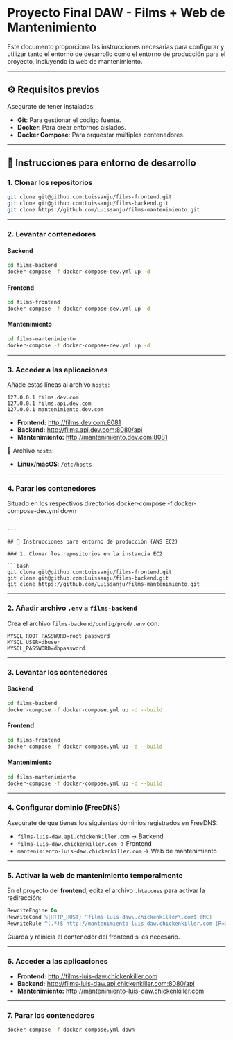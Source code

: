 # Proyecto Final DAW - Films + Web de Mantenimiento

Este documento proporciona las instrucciones necesarias para configurar y utilizar tanto el entorno de desarrollo como el entorno de producción para el proyecto, incluyendo la web de mantenimiento.

---

## ⚙️ Requisitos previos

Asegúrate de tener instalados:

- **Git**: Para gestionar el código fuente.
- **Docker**: Para crear entornos aislados.
- **Docker Compose**: Para orquestar múltiples contenedores.

---

## 🧪 Instrucciones para entorno de desarrollo

### 1. Clonar los repositorios

```bash
git clone git@github.com:Luissanju/films-frontend.git
git clone git@github.com:Luissanju/films-backend.git
git clone https://github.com/Luissanju/films-mantenimiento.git
```

---

### 2. Levantar contenedores

#### Backend

```bash
cd films-backend
docker-compose -f docker-compose-dev.yml up -d
```

#### Frontend

```bash
cd films-frontend
docker-compose -f docker-compose-dev.yml up -d
```

#### Mantenimiento

```bash
cd films-mantenimiento
docker-compose -f docker-compose-dev.yml up -d
```

---

### 3. Acceder a las aplicaciones

Añade estas líneas al archivo `hosts`:

```
127.0.0.1 films.dev.com
127.0.0.1 films.api.dev.com
127.0.0.1 mantenimiento.dev.com
```

- **Frontend:** http://films.dev.com:8081  
- **Backend:** http://films.api.dev.com:8080/api  
- **Mantenimiento:** http://mantenimiento.dev.com:8081

📍 Archivo `hosts`:
- **Linux/macOS**: `/etc/hosts`

---

### 4. Parar los contenedores

Situado en los respectivos directorios
docker-compose -f docker-compose-dev.yml down
```

---

## 🚀 Instrucciones para entorno de producción (AWS EC2)

### 1. Clonar los repositorios en la instancia EC2

```bash
git clone git@github.com:Luissanju/films-frontend.git
git clone git@github.com:Luissanju/films-backend.git
git clone https://github.com/Luissanju/films-mantenimiento.git
```

---

### 2. Añadir archivo `.env` a `films-backend`

Crea el archivo `films-backend/config/prod/.env` con:

```env
MYSQL_ROOT_PASSWORD=root_password
MYSQL_USER=dbuser
MYSQL_PASSWORD=dbpassword
```

---

### 3. Levantar los contenedores

#### Backend

```bash
cd films-backend
docker-compose -f docker-compose.yml up -d --build
```

#### Frontend

```bash
cd films-frontend
docker-compose -f docker-compose.yml up -d --build
```

#### Mantenimiento

```bash
cd films-mantenimiento
docker-compose -f docker-compose.yml up -d --build
```

---

### 4. Configurar dominio (FreeDNS)

Asegúrate de que tienes los siguientes dominios registrados en FreeDNS:

- `films-luis-daw.api.chickenkiller.com` → Backend
- `films-luis-daw.chickenkiller.com` → Frontend
- `mantenimiento-luis-daw.chickenkiller.com` → Web de mantenimiento

---

### 5. Activar la web de mantenimiento temporalmente

En el proyecto del **frontend**, edita el archivo `.htaccess` para activar la redirección:

```apache
RewriteEngine On
RewriteCond %{HTTP_HOST} ^films-luis-daw\.chickenkiller\.com$ [NC]
RewriteRule ^(.*)$ http://mantenimiento-luis-daw.chickenkiller.com [R=302,L]
```

Guarda y reinicia el contenedor del frontend si es necesario.

---

### 6. Acceder a las aplicaciones

- **Frontend:** http://films-luis-daw.chickenkiller.com  
- **Backend:** http://films-luis-daw.api.chickenkiller.com:8080/api  
- **Mantenimiento:** http://mantenimiento-luis-daw.chickenkiller.com

---

### 7. Parar los contenedores

```bash
docker-compose -f docker-compose.yml down
```
